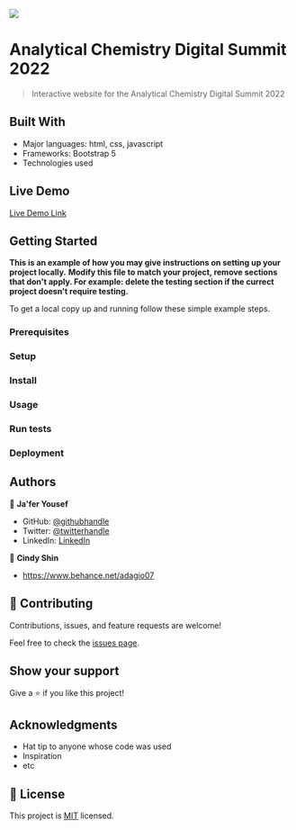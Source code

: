 ![](https://img.shields.io/badge/Microverse-blueviolet)

# Analytical Chemistry Digital Summit 2022

> Interactive website for the Analytical Chemistry Digital Summit 2022


## Built With

- Major languages: html, css, javascript
- Frameworks: Bootstrap 5
- Technologies used

## Live Demo 

[Live Demo Link](https://jaferidrees.github.io/Html_css_Capstone/)


## Getting Started

**This is an example of how you may give instructions on setting up your project locally.**
**Modify this file to match your project, remove sections that don't apply. For example: delete the testing section if the currect project doesn't require testing.**


To get a local copy up and running follow these simple example steps.

### Prerequisites

### Setup

### Install

### Usage

### Run tests

### Deployment



## Authors

👤 **Ja'fer Yousef**

- GitHub: [@githubhandle](https://github.com/jaferIdrees)
- Twitter: [@twitterhandle](https://twitter.com/jafel_l)
- LinkedIn: [LinkedIn](https://linkedin.com/in/jaferll)

👤 **Cindy Shin**

- https://www.behance.net/adagio07

## 🤝 Contributing

Contributions, issues, and feature requests are welcome!

Feel free to check the [issues page](../../issues/).

## Show your support

Give a ⭐️ if you like this project!

## Acknowledgments

- Hat tip to anyone whose code was used
- Inspiration
- etc

## 📝 License

This project is [MIT](./MIT.md) licensed.
